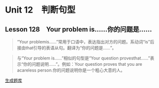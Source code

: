 ﻿ # Unit 12　判断句型
 ## Lesson 128　Your problem is……你的问题是……
 
> “Your problemis……”常用于口语中，表达指出对方的问题。系动词“is”后接由that引导的表语从句。翻译为“你的问题是……”。

> 与“Your problem is……”相似的句型是“Your question provesthat……”表示“你的问题说明……”。例如：Your question proves that you are acareless person.你的问题说明你是一个粗心大意的人。


 [生成题库](./sentence/f128.json)